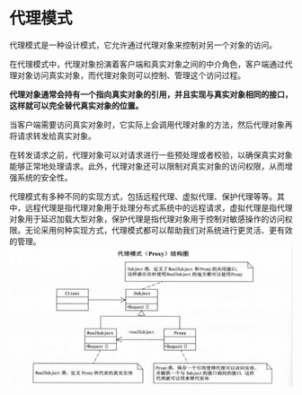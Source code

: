 # 代理模式
代理模式是一种设计模式，它允许通过代理对象来控制对另一个对象的访问。

在代理模式中，代理对象扮演着客户端和真实对象之间的中介角色，客户端通过代理对象访问真实对象，而代理对象则可以控制、管理这个访问过程。

**代理对象通常会持有一个指向真实对象的引用，并且实现与真实对象相同的接口，这样就可以完全替代真实对象的位置。**

当客户端需要访问真实对象时，它实际上会调用代理对象的方法，然后代理对象再将请求转发给真实对象。

在转发请求之前，代理对象可以对请求进行一些预处理或者校验，以确保真实对象能够正常地处理请求。此外，代理对象还可以限制对真实对象的访问权限，从而增强系统的安全性。

代理模式有多种不同的实现方式，包括远程代理、虚拟代理、保护代理等等。其中，远程代理是指代理对象用于处理分布式系统中的远程请求，虚拟代理是指代理对象用于延迟加载大型对象，保护代理是指代理对象用于控制对敏感操作的访问权限。无论采用何种实现方式，代理模式都可以帮助我们对系统进行更灵活、更有效的管理。
![img.png](img/img.png)